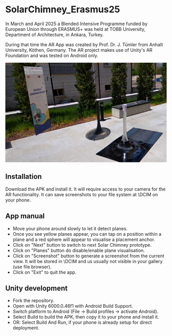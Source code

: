# SolarChimney_Erasmus25
In March and April 2025 a Blended Intensive Programme funded by European Union through ERASMUS+ was held at TOBB University, Department of Architecture, in Ankara, Turkey. 

During that time the AR App was created by Prof. Dr. J. Tümler from Anhalt University, Köthen, Germany.
The AR project makes use of Unity's AR Foundation and was tested on Android only.

![Screenshot of real and virtual solar chimney prototype](https://github.com/HSA-JoT/SolarChimney_Erasmus25/blob/main/Assets/Textures/Photo.jpg?raw=true "Screenshot of real and virtual solar chimney prototype")

## Installation

Download the APK and install it. It will require access to your camera for the AR functionality. It can save screenshots to your file system at \DCIM on your phone.

## App manual

- Move your phone around slowly to let it detect planes.
- Once you see yellow planes appear, you can tap on a position within a plane and a red sphere will appear to visualise a placement anchor.
- Click on "Next" button to switch to next Solar Chimney prototype.
- Click on "Planes" button do disable/enable plane visualisation.
- Click on "Screenshot" button to generate a screenshot from the current view. It will be stored in \DCIM and us usually not visible in your gallery (use file browser).
- Click on "Exit" to quit the app.

## Unity development

- Fork the repository.
- Open with Unity 6000.0.46f1 with Android Build Support.
- Switch platform to Android (File -> Build profiles -> activate Android).
- Select Build to build the APK, then copy it to your phone and install it.
- OR: Select Build And Run, if your phone is already setup for direct deployment.
